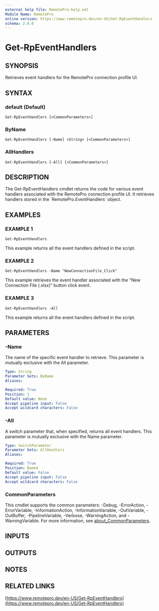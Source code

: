 ```yaml
---
external help file: RemotePro-help.xml
Module Name: RemotePro
online version: https://www.remotepro.dev/en-US/Get-RpEventHandlers
schema: 2.0.0
---
```


# Get-RpEventHandlers

## SYNOPSIS
Retrieves event handlers for the RemotePro connection profile UI.

## SYNTAX

### default (Default)
```
Get-RpEventHandlers [<CommonParameters>]
```

### ByName
```
Get-RpEventHandlers [-Name] <String> [<CommonParameters>]
```

### AllHandlers
```
Get-RpEventHandlers [-All] [<CommonParameters>]
```

## DESCRIPTION
The Get-RpEventHandlers cmdlet returns the code for various event
handlers associated with the RemotePro connection profile UI.
It retrieves handlers stored in the \`RemotePro.EventHandlers\` object.

## EXAMPLES

### EXAMPLE 1
```
Get-RpEventHandlers
```

This example returns all the event handlers defined in the script.

### EXAMPLE 2
```
Get-RpEventHandlers -Name "NewConnectionFile_Click"
```

This example retrieves the event handler associated with the
"New Connection File (.xlsx)" button click event.

### EXAMPLE 3
```
Get-RpEventHandlers -All
```

This example returns all the event handlers defined in the script.

## PARAMETERS

### -Name
The name of the specific event handler to retrieve.
This parameter is
mutually exclusive with the All parameter.

```yaml
Type: String
Parameter Sets: ByName
Aliases:

Required: True
Position: 1
Default value: None
Accept pipeline input: False
Accept wildcard characters: False
```

### -All
A switch parameter that, when specified, returns all event handlers.
This parameter is mutually exclusive with the Name parameter.

```yaml
Type: SwitchParameter
Parameter Sets: AllHandlers
Aliases:

Required: True
Position: Named
Default value: False
Accept pipeline input: False
Accept wildcard characters: False
```

### CommonParameters
This cmdlet supports the common parameters: -Debug, -ErrorAction, -ErrorVariable, -InformationAction, -InformationVariable, -OutVariable, -OutBuffer, -PipelineVariable, -Verbose, -WarningAction, and -WarningVariable. For more information, see [about_CommonParameters](http://go.microsoft.com/fwlink/?LinkID=113216).

## INPUTS

## OUTPUTS

## NOTES

## RELATED LINKS

[https://www.remotepro.dev/en-US/Get-RpEventHandlers](https://www.remotepro.dev/en-US/Get-RpEventHandlers)

